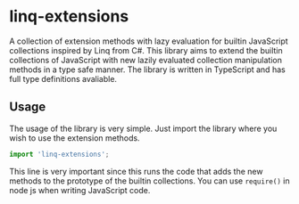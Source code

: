 # linq-extensions
A collection of extension methods with lazy evaluation for builtin JavaScript collections inspired by Linq from C#.
This library aims to extend the builtin collections of JavaScript with new lazily evaluated collection manipulation methods in a type safe manner.
The library is written in TypeScript and has full type definitions avaliable.

## Usage
The usage of the library is very simple. Just import the library where you wish to use the extension methods.
```typescript
import 'linq-extensions';
```
This line is very important since this runs the code that adds the new methods to the prototype of the builtin collections. You can use `require()` in node js when writing JavaScript code.
